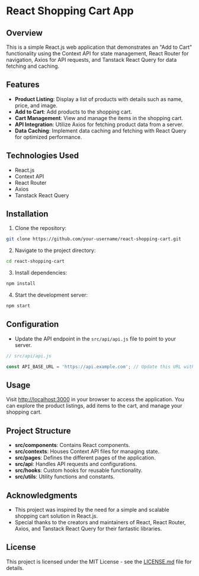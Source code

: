 # React Shopping Cart App

## Overview

This is a simple React.js web application that demonstrates an "Add to Cart" functionality using the Context API for state management, React Router for navigation, Axios for API requests, and Tanstack React Query for data fetching and caching.

## Features

- **Product Listing**: Display a list of products with details such as name, price, and image.
- **Add to Cart**: Add products to the shopping cart.
- **Cart Management**: View and manage the items in the shopping cart.
- **API Integration**: Utilize Axios for fetching product data from a server.
- **Data Caching**: Implement data caching and fetching with React Query for optimized performance.

## Technologies Used

- React.js
- Context API
- React Router
- Axios
- Tanstack React Query

## Installation

1. Clone the repository:

```bash
git clone https://github.com/your-username/react-shopping-cart.git
```

2. Navigate to the project directory:

```bash
cd react-shopping-cart
```

3. Install dependencies:

```bash
npm install
```

4. Start the development server:

```bash
npm start
```

## Configuration

- Update the API endpoint in the `src/api/api.js` file to point to your server.

```javascript
// src/api/api.js

const API_BASE_URL = 'https://api.example.com'; // Update this URL with your API endpoint
```

## Usage

Visit [http://localhost:3000](http://localhost:3000) in your browser to access the application. You can explore the product listings, add items to the cart, and manage your shopping cart.

## Project Structure

- **src/components**: Contains React components.
- **src/contexts**: Houses Context API files for managing state.
- **src/pages**: Defines the different pages of the application.
- **src/api**: Handles API requests and configurations.
- **src/hooks**: Custom hooks for reusable functionality.
- **src/utils**: Utility functions and constants.

## Acknowledgments

- This project was inspired by the need for a simple and scalable shopping cart solution in React.js.
- Special thanks to the creators and maintainers of React, React Router, Axios, and Tanstack React Query for their fantastic libraries.

## License

This project is licensed under the MIT License - see the [LICENSE.md](LICENSE.md) file for details.